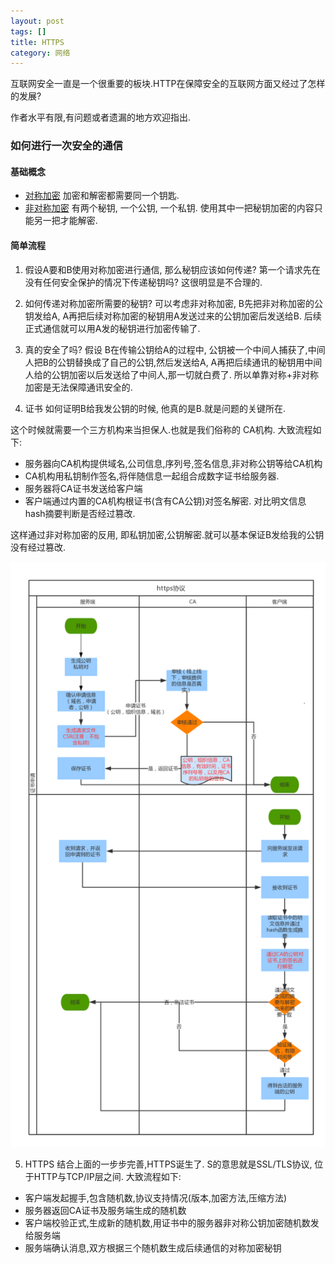 ```yaml
---
layout: post
tags: []
title: HTTPS
category: 网络
---
```

互联网安全一直是一个很重要的板块.HTTP在保障安全的互联网方面又经过了怎样的发展?

作者水平有限,有问题或者遗漏的地方欢迎指出.

### 如何进行一次安全的通信

#### 基础概念
* [对称加密](https://zh.wikipedia.org/wiki/%E5%B0%8D%E7%A8%B1%E5%AF%86%E9%91%B0%E5%8A%A0%E5%AF%86) 加密和解密都需要同一个钥匙.
* [非对称加密](https://zh.wikipedia.org/wiki/%E5%85%AC%E5%BC%80%E5%AF%86%E9%92%A5%E5%8A%A0%E5%AF%86) 有两个秘钥, 一个公钥, 一个私钥. 使用其中一把秘钥加密的内容只能另一把才能解密.

#### 简单流程

1. 假设A要和B使用对称加密进行通信, 那么秘钥应该如何传递?
第一个请求先在没有任何安全保护的情况下传递秘钥吗? 这很明显是不合理的.

2. 如何传递对称加密所需要的秘钥?
可以考虑非对称加密, B先把非对称加密的公钥发给A, A再把后续对称加密的秘钥用A发送过来的公钥加密后发送给B. 后续正式通信就可以用A发的秘钥进行加密传输了.

3. 真的安全了吗?
假设 B在传输公钥给A的过程中, 公钥被一个中间人捕获了,中间人把B的公钥替换成了自己的公钥,然后发送给A, A再把后续通讯的秘钥用中间人给的公钥加密以后发送给了中间人,那一切就白费了.
所以单靠对称+非对称加密是无法保障通讯安全的.

4. 证书
如何证明B给我发公钥的时候, 他真的是B.就是问题的关键所在.

这个时候就需要一个三方机构来当担保人.也就是我们俗称的 CA机构.
大致流程如下:
* 服务器向CA机构提供域名,公司信息,序列号,签名信息,非对称公钥等给CA机构
* CA机构用私钥制作签名,将伴随信息一起组合成数字证书给服务器.
* 服务器将CA证书发送给客户端
* 客户端通过内置的CA机构根证书(含有CA公钥)对签名解密. 对比明文信息hash摘要判断是否经过篡改.

这样通过非对称加密的反用, 即私钥加密,公钥解密.就可以基本保证B发给我的公钥没有经过篡改.

![CA](https://raw.githubusercontent.com/HighmoreXu/BlogImage/master/images/CA.png "CA")


5. HTTPS
结合上面的一步步完善,HTTPS诞生了.
S的意思就是SSL/TLS协议, 位于HTTP与TCP/IP层之间.
大致流程如下:

* 客户端发起握手,包含随机数,协议支持情况(版本,加密方法,压缩方法)
* 服务器返回CA证书及服务端生成的随机数
* 客户端校验正式,生成新的随机数,用证书中的服务器非对称公钥加密随机数发给服务端
* 服务端确认消息,双方根据三个随机数生成后续通信的对称加密秘钥






